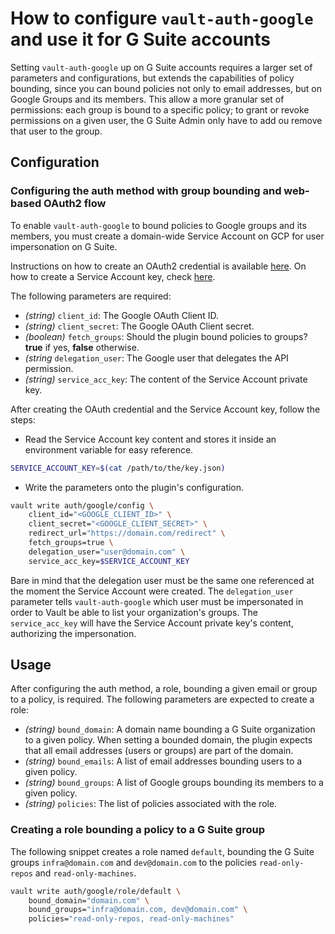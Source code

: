 # How to configure `vault-auth-google` and use it for G Suite accounts

Setting `vault-auth-google` up on G Suite accounts requires a larger set of
parameters and configurations, but extends the capabilities of policy bounding,
since you can bound policies not only to email addresses, but on Google Groups
and its members. This allow a more granular set of permissions: each group is
bound to a specific policy; to grant or revoke permissions on a given user, the
G Suite Admin only have to add ou remove that user to the group.


## Configuration

### Configuring the auth method with group bounding and web-based OAuth2 flow

To enable `vault-auth-google` to bound policies to Google groups and its
members, you must create a domain-wide Service Account on GCP for user
impersonation on G Suite.

Instructions on how to create an OAuth2 credential is available
[here](oauth.md). On how to create a Service Account key, check
[here](service-account.md).

The following parameters are required:

 - _(string)_ `client_id`: The Google OAuth Client ID.
 - _(string)_ `client_secret`: The Google OAuth Client secret.
 - _(boolean)_ `fetch_groups`: Should the plugin bound policies to groups? **true** if yes, **false** otherwise.
 - _(string_ `delegation_user`: The Google user that delegates the API permission.
 - _(string)_ `service_acc_key`: The content of the Service Account private key.

After creating the OAuth credential and the Service Account key, follow the steps:

- Read the Service Account key content and stores it inside an environment
  variable for easy reference.

```sh
SERVICE_ACCOUNT_KEY=$(cat /path/to/the/key.json)
```

- Write the parameters onto the plugin's configuration.

```sh
vault write auth/google/config \
    client_id="<GOOGLE_CLIENT_ID>" \
    client_secret="<GOOGLE_CLIENT_SECRET>" \
    redirect_url="https://domain.com/redirect" \
    fetch_groups=true \
    delegation_user="user@domain.com" \
    service_acc_key=$SERVICE_ACCOUNT_KEY
```

Bare in mind that the delegation user must be the same one referenced at the
moment the Service Account were created. The `delegation_user` parameter tells
`vault-auth-google` which user must be impersonated in order to Vault be able
to list your organization's groups. The `service_acc_key` will have the Service
Account private key's content, authorizing the impersonation.


## Usage

After configuring the auth method, a role, bounding a given email or group to a
policy, is required. The following parameters are expected to create a role:

 - _(string)_ `bound_domain`: A domain name bounding a G Suite organization to
     a given policy. When setting a bounded domain, the plugin expects that
     all email addresses (users or groups) are part of the domain.
 - _(string)_ `bound_emails`: A list of email addresses bounding users to a
     given policy.
 - _(string)_ `bound_groups`: A list of Google groups bounding its members to a
     given policy.
 - _(string)_ `policies`: The list of policies associated with the role.

### Creating a role bounding a policy to a G Suite group

The following snippet creates a role named `default`, bounding the G Suite
groups `infra@domain.com` and `dev@domain.com` to the policies
`read-only-repos` and `read-only-machines`.

```sh
vault write auth/google/role/default \
    bound_domain="domain.com" \
    bound_groups="infra@domain.com, dev@domain.com" \
    policies="read-only-repos, read-only-machines"
```
